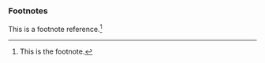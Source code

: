 <!-- # Markdown Test Content

## Basic Syntax

### Headers

# H1 Header

## H2 Header

### H3 Header

#### H4 Header

##### H5 Header

###### H6 Header

### Emphasis

_Italic_ **Bold** **_Bold Italic_**

### Lists

#### ul ul

- Item 1
- Item 2
  - Subitem 2.1
  - Subitem 2.2
- Item 3

#### ul ol

- Item 1
- Item 2
  1. Subitem 2.1
  1. Subitem 2.2
- Item 3

#### ol ul

1. Item 1
1. Item 2

- Subitem 2.1
- Subitem 2.2

1. Item 3

#### ol ol

1. Item 1
1. Item 2
   1. Subitem 2.1
   1. Subitem 2.2
1. Item 3

### Links

[GitHub](https://github.com)

### Images

![Octocat](https://octodex.github.com/images/notocat.jpg)

### Blockquotes

> This is a blockquote.

### Code


Inline `code`

```python
# Code block
print("Hello, World!")
print("Hello, World!")
print("Hello, World!")
```

### Preformatted Text

    line
    line
    line
    line

## Markdown Extra

### Tables

| Header 1 | Header 2 |
| -------- | -------- |
| Cell 1   | Cell 2   |
| Cell 3   | Cell 4   |
 -->

### Footnotes

This is a footnote reference.[^1]

[^1]: This is the footnote.
